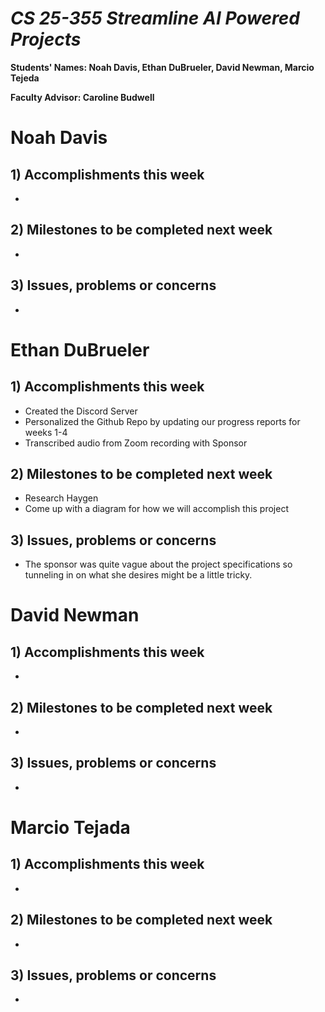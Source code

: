 # *CS 25-355 Streamline AI Powered Projects*

**Students' Names: Noah Davis, Ethan DuBrueler, David Newman, Marcio Tejeda**

**Faculty Advisor: Caroline Budwell**

# Noah Davis

## 1) Accomplishments this week ##
   - 

## 2) Milestones to be completed next week ##
   -  

## 3) Issues, problems or concerns ##
   - 

# Ethan DuBrueler

## 1) Accomplishments this week ##
   - Created the Discord Server
   - Personalized the Github Repo by updating our progress reports for weeks 1-4
   - Transcribed audio from Zoom recording with Sponsor

## 2) Milestones to be completed next week ##
   -  Research Haygen
   -  Come up with a diagram for how we will accomplish this project

## 3) Issues, problems or concerns ##
   - The sponsor was quite vague about the project specifications so tunneling in on what she desires might be a little tricky.

# David Newman

## 1) Accomplishments this week ##
   - 

## 2) Milestones to be completed next week ##
   -  

## 3) Issues, problems or concerns ##
   - 

# Marcio Tejada

## 1) Accomplishments this week ##
   - 

## 2) Milestones to be completed next week ##
   -  

## 3) Issues, problems or concerns ##
   - 
